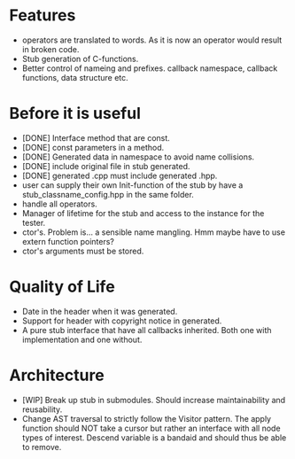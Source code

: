 # Features
 - operators are translated to words. As it is now an operator would result in broken code.
 - Stub generation of C-functions.
 - Better control of nameing and prefixes. callback namespace, callback
   functions, data structure etc.

# Before it is useful
 - [DONE] Interface method that are const.
 - [DONE] const parameters in a method.
 - [DONE] Generated data in namespace to avoid name collisions.
 - [DONE] include original file in stub generated.
 - [DONE] generated .cpp must include generated .hpp.
 - user can supply their own Init-function of the stub by have a stub_classname_config.hpp in the same folder.
 - handle all operators.
 - Manager of lifetime for the stub and access to the instance for the tester.
 - ctor's. Problem is... a sensible name mangling.
   Hmm maybe have to use extern function pointers?
 - ctor's arguments must be stored.

# Quality of Life
 - Date in the header when it was generated.
 - Support for header with copyright notice in generated.
 - A pure stub interface that have all callbacks inherited. Both one with
   implementation and one without.

# Architecture
 - [WIP] Break up stub in submodules. Should increase maintainability and reusability.
 - Change AST traversal to strictly follow the Visitor pattern. The apply
   function should NOT take a cursor but rather an interface with all node
   types of interest. Descend variable is a bandaid and should thus be able to
   remove.
